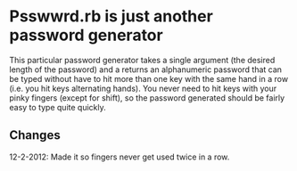 Psswwrd.rb is just another password generator
=============================================

This particular password generator takes a single argument (the desired length of the password) and a returns an alphanumeric password that can be typed without have to hit more than one key with the same hand in a row (i.e. you hit keys alternating hands). You never need to hit keys with your pinky fingers (except for shift), so the password generated should be fairly easy to type quite quickly.

Changes
-------

12-2-2012: Made it so fingers never get used twice in a row.
